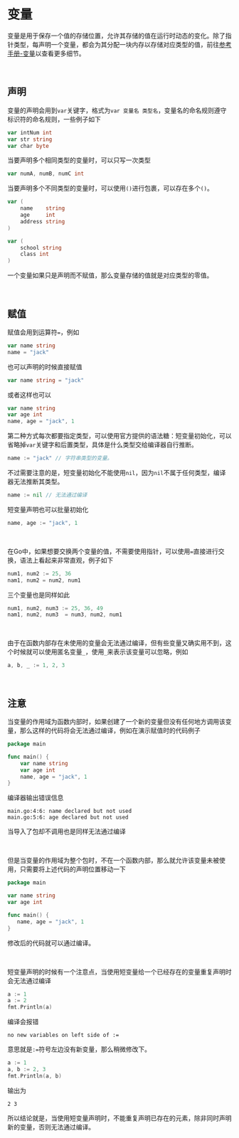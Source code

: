 # 变量

变量是用于保存一个值的存储位置，允许其存储的值在运行时动态的变化。除了指针类型，每声明一个变量，都会为其分配一块内存以存储对应类型的值，前往[参考手册-变量](https://go.dev/ref/spec#Variables)以查看更多细节。

<br>

## 声明

变量的声明会用到`var`关键字，格式为`var 变量名 类型名`，变量名的命名规则遵守标识符的命名规则，一些例子如下

```go
var intNum int
var str string
var char byte
```

当要声明多个相同类型的变量时，可以只写一次类型

```go
var numA, numB, numC int
```

当要声明多个不同类型的变量时，可以使用`()`进行包裹，可以存在多个`()`。

```go
var (
	name    string
	age     int
	address string
)

var (
	school string
	class int
) 
```

一个变量如果只是声明而不赋值，那么变量存储的值就是对应类型的零值。

<br>

## 赋值

赋值会用到运算符`=`，例如

```go
var name string
name = "jack"
```

也可以声明的时候直接赋值

```go
var name string = "jack"
```

或者这样也可以

```go
var name string
var age int
name, age = "jack", 1
```

第二种方式每次都要指定类型，可以使用官方提供的语法糖：短变量初始化，可以省略掉`var`关键字和后置类型，具体是什么类型交给编译器自行推断。

```go
name := "jack" // 字符串类型的变量。
```

不过需要注意的是，短变量初始化不能使用`nil`，因为`nil`不属于任何类型，编译器无法推断其类型。

```go
name := nil // 无法通过编译
```

短变量声明也可以批量初始化

```go
name, age := "jack", 1
```

<br>

在Go中，如果想要交换两个变量的值，不需要使用指针，可以使用`=`直接进行交换，语法上看起来非常直观，例子如下

```go
num1, num2 := 25, 36
nam1, num2 = num2, num1
```

三个变量也是同样如此

```go
num1, num2, num3 := 25, 36, 49
nam1, num2, num3  = num3, num2, num1
```

<br>

由于在函数内部存在未使用的变量会无法通过编译，但有些变量又确实用不到，这个时候就可以使用匿名变量`_`，使用`_`来表示该变量可以忽略，例如

```go
a, b, _ := 1, 2, 3
```

<br>

## 注意

当变量的作用域为函数内部时，如果创建了一个新的变量但没有任何地方调用该变量，那么这样的代码将会无法通过编译，例如在演示赋值时的代码例子

```go
package main

func main() {
	var name string
	var age int
	name, age = "jack", 1
}
```

编译器输出错误信息

```
main.go:4:6: name declared but not used
main.go:5:6: age declared but not used
```

当导入了包却不调用也是同样无法通过编译

<br>

但是当变量的作用域为整个包时，不在一个函数内部，那么就允许该变量未被使用，只需要将上述代码的声明位置移动一下

```go
package main

var name string
var age int

func main() {
   name, age = "jack", 1
}
```

修改后的代码就可以通过编译。

<br>

短变量声明的时候有一个注意点，当使用短变量给一个已经存在的变量重复声明时会无法通过编译

```go
a := 1
a := 2
fmt.Println(a)
```

编译会报错

```
no new variables on left side of :=
```

意思就是`:=`符号左边没有新变量，那么稍微修改下。

```go
a := 1
a, b := 2, 3
fmt.Println(a, b)
```

输出为

```
2 3
```

所以结论就是，当使用短变量声明时，不能重复声明已存在的元素，除非同时声明新的变量，否则无法通过编译。
